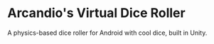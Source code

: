 # Arcandio's Virtual Dice Roller

A physics-based dice roller for Android with cool dice, built in Unity.